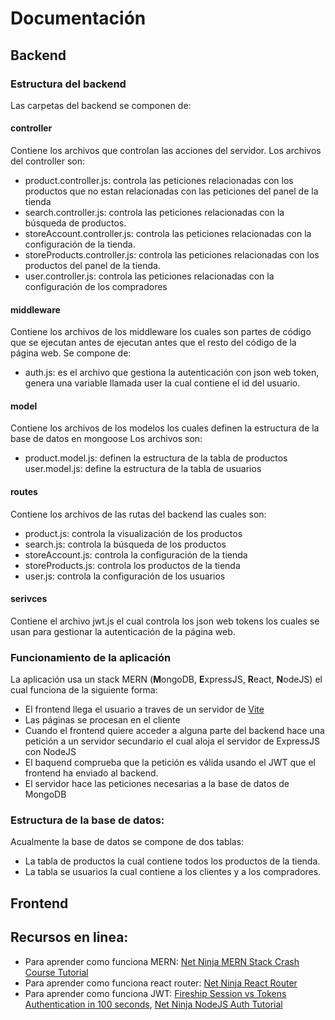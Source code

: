 # Documentación

## Backend

### Estructura del backend

Las carpetas del backend se componen de:
#### controller
Contiene los archivos que controlan las acciones del servidor.
Los archivos del controller son:
- product.controller.js: controla las peticiones relacionadas con los productos que no estan relacionadas con las peticiones del panel de la tienda
- search.controller.js: controla las peticiones relacionadas con la búsqueda de productos.
- storeAccount.controller.js: controla las peticiones relacionadas con la configuración de la tienda.
- storeProducts.controller.js: controla las peticiones relacionadas con los productos del panel de la tienda.
- user.controller.js: controla las peticiones relacionadas con la configuración de los compradores
#### middleware
Contiene los archivos de los middleware los cuales son partes de código que se ejecutan antes de ejecutan antes que el resto del código de la página web.
Se compone de:
- auth.js: es el archivo que gestiona la autenticación con json web token, genera una variable llamada user la cual contiene el id del usuario.
#### model
Contiene los archivos de los modelos los cuales definen la estructura de la base de datos en mongoose
Los archivos son:
- product.model.js: definen la estructura de la tabla de productos
user.model.js: define la estructura de la tabla de usuarios
#### routes
Contiene los archivos de las rutas del backend las cuales son:
- product.js: controla la visualización de los productos
- search.js: controla la búsqueda de los productos
- storeAccount.js: controla la configuración de la tienda
- storeProducts.js: controla los productos de la tienda
- user.js: controla la configuración de los usuarios
#### serivces
Contiene el archivo jwt.js el cual controla los json web tokens los cuales se usan para gestionar la autenticación de la página web.
### Funcionamiento de la aplicación
La aplicación usa un stack MERN (**M**ongoDB, **E**xpressJS, **R**eact, **N**odeJS) el cual funciona de la siguiente forma:
- El frontend llega el usuario a traves de un servidor de [Vite](https://vitejs.dev/)
- Las páginas se procesan en el cliente
- Cuando el frontend quiere acceder a alguna parte del backend hace una petición a un servidor secundario el cual aloja el servidor de ExpressJS con NodeJS
- El baquend comprueba que la petición es válida usando el JWT que el frontend ha enviado al backend.
- El servidor hace las peticiones necesarias a la base de datos de MongoDB

### Estructura de la base de datos:
Acualmente la base de datos se compone de dos tablas:
- La tabla de productos la cual contiene todos los productos de la tienda.
- La tabla se usuarios la cual contiene a los clientes y a los compradores.
## Frontend

## Recursos en linea:
- Para aprender como funciona MERN: [Net Ninja MERN Stack Crash Course Tutorial](https://www.youtube.com/playlist?list=PL4cUxeGkcC9iJ_KkrkBZWZRHVwnzLIoUE)
- Para aprender como funciona react router: [Net Ninja React Router](https://www.youtube.com/playlist?list=PL4cUxeGkcC9iVKmtNuCeIswnQ97in2GGf)
- Para aprender como funciona JWT: [Fireship Session vs Tokens Authentication in 100 seconds](https://www.youtube.com/watch?v=UBUNrFtufWo), [Net Ninja NodeJS Auth Tutorial](https://www.youtube.com/playlist?list=PL4cUxeGkcC9iqqESP8335DA5cRFp8loyp)